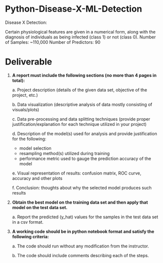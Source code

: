 # Python-Disease-X-ML-Detection

Disease X Detection:

Certain physiological features are given in a numerical form, along with
the diagnosis of individuals as being infected (class 1) or not (class 0).
Number of Samples: ~110,000
Number of Predictors: 90




# Deliverable

1. **A report must include the following sections (no more than 4 pages in total):**

   a. Project description (details of the given data set, objective of the project, etc.)

   b. Data visualization (descriptive analysis of data mostly consisting of visuals/plots)

   c. Data pre-processing and data splitting techniques (provide proper justification/explanation for each technique utilized in your project)

   d. Description of the model(s) used for analysis and provide justification for the following:

      - model selection
      - resampling method(s) utilized during training
      - performance metric used to gauge the prediction accuracy of the model

   e. Visual representation of results: confusion matrix, ROC curve, accuracy and other plots

   f. Conclusion: thoughts about why the selected model produces such results

2. **Obtain the best model on the training data set and then apply that model on the test data set.**

   a. Report the predicted (y_hat) values for the samples in the test data set in a csv format.

3. **A working code should be in python notebook format and satisfy the following criteria:**

   a. The code should run without any modification from the instructor.

   b. The code should include comments describing each of the steps.

